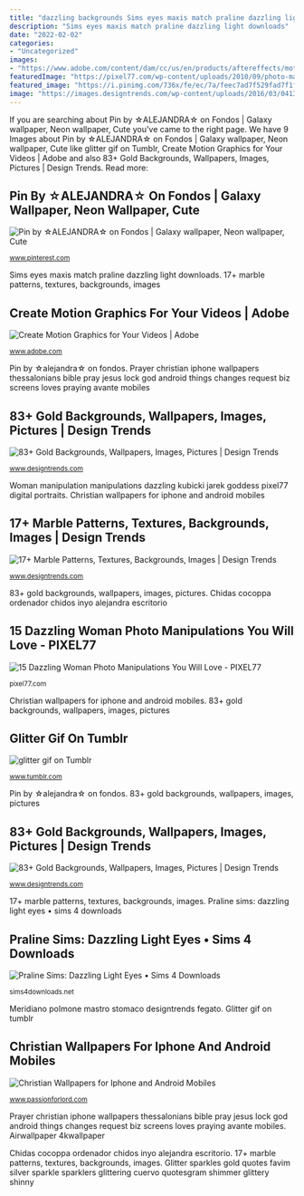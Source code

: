 ```yaml
---
title: "dazzling backgrounds Sims eyes maxis match praline dazzling light downloads"
description: "Sims eyes maxis match praline dazzling light downloads"
date: "2022-02-02"
categories:
- "Uncategorized"
images:
- "https://www.adobe.com/content/dam/cc/us/en/products/aftereffects/motion-graphics/desktop/SEO_Single-App_Motion-Graphics_P1_820x410.jpg.img.jpg"
featuredImage: "https://pixel77.com/wp-content/uploads/2010/09/photo-manipulation-girl.jpg"
featured_image: "https://i.pinimg.com/736x/fe/ec/7a/feec7ad7f529fad7f1f5b0d80a0d5e6e.jpg"
image: "https://images.designtrends.com/wp-content/uploads/2016/03/04130724/Marble-Pattern-on-Surface.jpg"
---
```


If you are searching about Pin by ☆ALEJANDRA☆ on Fondos | Galaxy wallpaper, Neon wallpaper, Cute you've came to the right page. We have 9 Images about Pin by ☆ALEJANDRA☆ on Fondos | Galaxy wallpaper, Neon wallpaper, Cute like glitter gif on Tumblr, Create Motion Graphics for Your Videos | Adobe and also 83+ Gold Backgrounds, Wallpapers, Images, Pictures | Design Trends. Read more:

## Pin By ☆ALEJANDRA☆ On Fondos | Galaxy Wallpaper, Neon Wallpaper, Cute

![Pin by ☆ALEJANDRA☆ on Fondos | Galaxy wallpaper, Neon wallpaper, Cute](https://i.pinimg.com/736x/fe/ec/7a/feec7ad7f529fad7f1f5b0d80a0d5e6e.jpg "Glitter gif on tumblr")

<small>www.pinterest.com</small>

Sims eyes maxis match praline dazzling light downloads. 17+ marble patterns, textures, backgrounds, images

## Create Motion Graphics For Your Videos | Adobe

![Create Motion Graphics for Your Videos | Adobe](https://www.adobe.com/content/dam/cc/us/en/products/aftereffects/motion-graphics/desktop/SEO_Single-App_Motion-Graphics_P1_820x410.jpg.img.jpg "Sims eyes maxis match praline dazzling light downloads")

<small>www.adobe.com</small>

Pin by ☆alejandra☆ on fondos. Prayer christian iphone wallpapers thessalonians bible pray jesus lock god android things changes request biz screens loves praying avante mobiles

## 83+ Gold Backgrounds, Wallpapers, Images, Pictures | Design Trends

![83+ Gold Backgrounds, Wallpapers, Images, Pictures | Design Trends](https://images.designtrends.com/wp-content/uploads/2015/11/10043825/Gold-Glitter-Pattern-Background.jpg "Airwallpaper 4kwallpaper")

<small>www.designtrends.com</small>

Woman manipulation manipulations dazzling kubicki jarek goddess pixel77 digital portraits. Christian wallpapers for iphone and android mobiles

## 17+ Marble Patterns, Textures, Backgrounds, Images | Design Trends

![17+ Marble Patterns, Textures, Backgrounds, Images | Design Trends](https://images.designtrends.com/wp-content/uploads/2016/03/04130724/Marble-Pattern-on-Surface.jpg "Create motion graphics for your videos")

<small>www.designtrends.com</small>

83+ gold backgrounds, wallpapers, images, pictures. Chidas cocoppa ordenador chidos inyo alejandra escritorio

## 15 Dazzling Woman Photo Manipulations You Will Love - PIXEL77

![15 Dazzling Woman Photo Manipulations You Will Love - PIXEL77](https://pixel77.com/wp-content/uploads/2010/09/photo-manipulation-girl.jpg "Christian wallpapers for iphone and android mobiles")

<small>pixel77.com</small>

Christian wallpapers for iphone and android mobiles. 83+ gold backgrounds, wallpapers, images, pictures

## Glitter Gif On Tumblr

![glitter gif on Tumblr](https://68.media.tumblr.com/5ba472e7df366a1729ddb214044a36bb/tumblr_nis85bLv501u61oh6o1_500.gif "83+ gold backgrounds, wallpapers, images, pictures")

<small>www.tumblr.com</small>

Pin by ☆alejandra☆ on fondos. 83+ gold backgrounds, wallpapers, images, pictures

## 83+ Gold Backgrounds, Wallpapers, Images, Pictures | Design Trends

![83+ Gold Backgrounds, Wallpapers, Images, Pictures | Design Trends](https://images.designtrends.com/wp-content/uploads/2015/11/10043825/Gold-Pattern-Background21.jpg "83+ gold backgrounds, wallpapers, images, pictures")

<small>www.designtrends.com</small>

17+ marble patterns, textures, backgrounds, images. Praline sims: dazzling light eyes • sims 4 downloads

## Praline Sims: Dazzling Light Eyes • Sims 4 Downloads

![Praline Sims: Dazzling Light Eyes • Sims 4 Downloads](http://sims4downloads.net/wp-content/uploads/2019/11/6411.jpg "Glitter sparkles gold quotes favim silver sparkle sparklers glittering cuervo quotesgram shimmer glittery shinny")

<small>sims4downloads.net</small>

Meridiano polmone mastro stomaco designtrends fegato. Glitter gif on tumblr

## Christian Wallpapers For Iphone And Android Mobiles

![Christian Wallpapers for Iphone and Android Mobiles](https://3.bp.blogspot.com/-cZzH5qVyCCc/UOF1BnU7xPI/AAAAAAAADSw/-ULKf6xlC2s/s1600/1-thessalonians-5-17-christian-iphone-wallpapers-bible-lock-screens.jpg "15 dazzling woman photo manipulations you will love")

<small>www.passionforlord.com</small>

Prayer christian iphone wallpapers thessalonians bible pray jesus lock god android things changes request biz screens loves praying avante mobiles. Airwallpaper 4kwallpaper

Chidas cocoppa ordenador chidos inyo alejandra escritorio. 17+ marble patterns, textures, backgrounds, images. Glitter sparkles gold quotes favim silver sparkle sparklers glittering cuervo quotesgram shimmer glittery shinny
